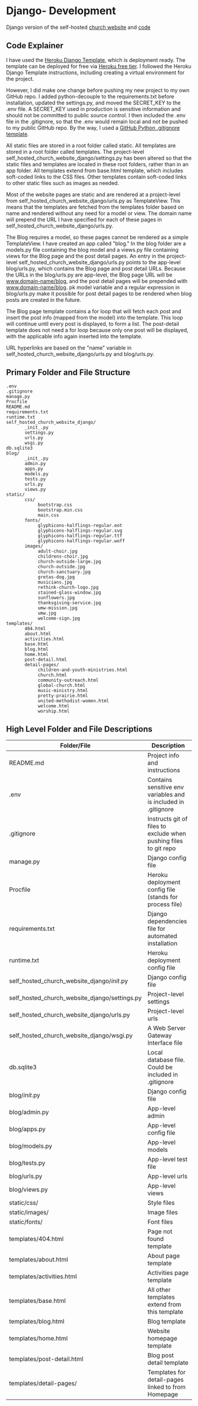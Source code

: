 # Django- Development

Django version of the self-hosted [church website](https://self-hosted-church-website.herokuapp.com) and [code](https://github.com/KatherineMichel/self-hosted-church-website-django)<br>

## Code Explainer

I have used the [Heroku Django Template](https://github.com/heroku/heroku-django-template), which is deployment ready. The template can be deployed for free via [Heroku free tier](https://www.heroku.com/pricing). I followed the Heroku Django Template instructions, including creating a virtual environment for the project. 

However, I did make one change before pushing my new project to my own GitHub repo. I added python-decouple to the requirements.txt before installation, updated the settings.py, and moved the SECRET_KEY to the .env file. A SECRET_KEY used in production is sensitive information and should not be committed to public source control. I then included the .env file in the .gitignore, so that the .env would remain local and not be pushed to my public GitHub repo. By the way, I used a [GitHub Python .gitignore template](https://github.com/github/gitignore).

All static files are stored in a root folder called static. All templates are stored in a root folder called templates. The project-level self_hosted_church_website_django/settings.py has been altered so that the static files and templates are located in these root folders, rather than in an app folder. All templates extend from base.html template, which includes soft-coded links to the CSS files. Other templates contain soft-coded links to other static files such as images as needed.

Most of the website pages are static and are rendered at a project-level from self_hosted_church_website_django/urls.py as TemplateView. This means that the templates are fetched from the templates folder based on name and rendered without any need for a model or view. The domain name will prepend the URL I have specified for each of these pages in self_hosted_church_website_django/urls.py. 

The Blog requires a model, so these pages cannot be rendered as a simple TemplateView. I have created an app called "blog." In the blog folder are a models.py file containing the blog model and a views.py file containing views for the Blog page and the post detail pages. An entry in the project-level self_hosted_church_website_django/urls.py points to the app-level blog/urls.py, which contains the Blog page and post detail URLs. Because the URLs in the blog/urls.py are app-level, the Blog page URL will be www.domain-name/blog, and the post detail pages will be prepended with www.domain-name/blog. pk model variable and a regular expression in blog/urls.py make it possible for post detail pages to be rendered when blog posts are created in the future. 

The Blog page template contains a for loop that will fetch each post and insert the post info (mapped from the model) into the template. This loop will continue until every post is displayed, to form a list. The post-detail template does not need a for loop because only one post will be displayed, with the applicable info again inserted into the template. 

URL hyperlinks are based on the "name" variable in self_hosted_church_website_django/urls.py and blog/urls.py.

<!--
Admin: The blog model fields map to information inputted. 
-->

## Primary Folder and File Structure

    .env
    .gitignore
    manage.py
    Procfile
    README.md
    requirements.txt
    runtime.txt
    self_hosted_church_website_django/
           _init_.py
           settings.py
           urls.py
           wsgi.py
    db.sqlite3
    blog/
           _init_.py
           admin.py
           apps.py
           models.py
           tests.py
           urls.py
           views.py
    static/    
           css/
                bootstrap.css
                bootstrap.min.css
                main.css
           fonts/   
                glyphicons-halflings-regular.eot
                glyphicons-halflings-regular.svg
                glyphicons-halflings-regular.ttf
                glyphicons-halflings-regular.woff
           images/
                adult-choir.jpg
                childrens-choir.jpg
                church-outside-large.jpg
                church-outside.jpg
                church-sanctuary.jpg
                gretas-dog.jpg
                musicians.jpg
                rethink-church-logo.jpg
                stained-glass-window.jpg
                sunflowers.jpg
                thanksgiving-service.jpg
                umw-mission.jpg
                umw.jpg
                welcome-sign.jpg
    templates/
           404.html
           about.html
           activities.html
           base.html
           blog.html
           home.html             
           post-detail.html             
           detail-pages/
                children-and-youth-ministries.html
                church.html
                community-outreach.html
                global-church.html
                music-ministry.html
                pretty-prairie.html
                united-methodist-women.html
                welcome.html
                worship.html
           
## High Level Folder and File Descriptions

| Folder/File                                     | Description                                                           |
| ----------------------------------------------- | --------------------------------------------------------------------- |
| README.md                                       | Project info and instructions                                         |
| .env                                            | Contains sensitive env variables and is included in .gitignore        |
| .gitignore                                      | Instructs git of files to exclude when pushing files to git repo      |
| manage.py                                       | Django config file                                                    |
| Procfile                                        | Heroku deployment config file (stands for process file)               |
| requirements.txt                                | Django dependencies file for automated installation                   |
| runtime.txt                                     | Heroku deployment config file                                         |
| self_hosted_church_website_django/_init_.py     | Django config file                                                    |
| self_hosted_church_website_django/settings.py   | Project-level settings                                                |
| self_hosted_church_website_django/urls.py       | Project-level urls                                                    |
| self_hosted_church_website_django/wsgi.py       | A Web Server Gateway Interface file                                   |
| db.sqlite3                                      | Local database file. Could be included in .gitignore                  |
| blog/_init_.py                                  | Django config file                                                    | 
| blog/admin.py                                   | App-level admin                                                       | 
| blog/apps.py                                    | App-level config file                                                 | 
| blog/models.py                                  | App-level models                                                      | 
| blog/tests.py                                   | App-level test file                                                   | 
| blog/urls.py                                    | App-level urls                                                        | 
| blog/views.py                                   | App-level views                                                       |
| static/css/                                     | Style files                                                           |
| static/images/                                  | Image files                                                           |
| static/fonts/                                   | Font files                                                            |
| templates/404.html                              | Page not found template                                               |
| templates/about.html                            | About page template                                                   |
| templates/activities.html                       | Activities page template                                              |
| templates/base.html                             | All other templates extend from this template                         |
| templates/blog.html                             | Blog template                                                         |
| templates/home.html                             | Website homepage template                                             |
| templates/post-detail.html                      | Blog post detail template                                             |
| templates/detail-pages/                         | Templates for detail-pages linked to from Homepage                    |
